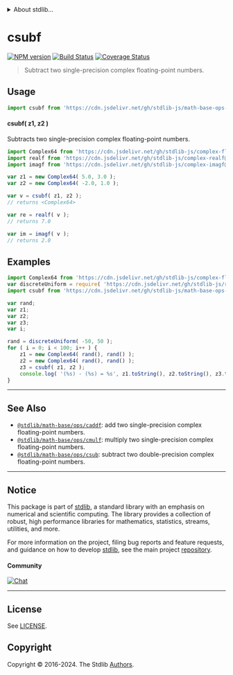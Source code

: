 <!--

@license Apache-2.0

Copyright (c) 2021 The Stdlib Authors.

Licensed under the Apache License, Version 2.0 (the "License");
you may not use this file except in compliance with the License.
You may obtain a copy of the License at

   http://www.apache.org/licenses/LICENSE-2.0

Unless required by applicable law or agreed to in writing, software
distributed under the License is distributed on an "AS IS" BASIS,
WITHOUT WARRANTIES OR CONDITIONS OF ANY KIND, either express or implied.
See the License for the specific language governing permissions and
limitations under the License.

-->


<details>
  <summary>
    About stdlib...
  </summary>
  <p>We believe in a future in which the web is a preferred environment for numerical computation. To help realize this future, we've built stdlib. stdlib is a standard library, with an emphasis on numerical and scientific computation, written in JavaScript (and C) for execution in browsers and in Node.js.</p>
  <p>The library is fully decomposable, being architected in such a way that you can swap out and mix and match APIs and functionality to cater to your exact preferences and use cases.</p>
  <p>When you use stdlib, you can be absolutely certain that you are using the most thorough, rigorous, well-written, studied, documented, tested, measured, and high-quality code out there.</p>
  <p>To join us in bringing numerical computing to the web, get started by checking us out on <a href="https://github.com/stdlib-js/stdlib">GitHub</a>, and please consider <a href="https://opencollective.com/stdlib">financially supporting stdlib</a>. We greatly appreciate your continued support!</p>
</details>

# csubf

[![NPM version][npm-image]][npm-url] [![Build Status][test-image]][test-url] [![Coverage Status][coverage-image]][coverage-url] <!-- [![dependencies][dependencies-image]][dependencies-url] -->

> Subtract two single-precision complex floating-point numbers.

<section class="intro">

</section>

<!-- /.intro -->



<section class="usage">

## Usage

```javascript
import csubf from 'https://cdn.jsdelivr.net/gh/stdlib-js/math-base-ops-csubf@deno/mod.js';
```

#### csubf( z1, z2 )

Subtracts two single-precision complex floating-point numbers.

```javascript
import Complex64 from 'https://cdn.jsdelivr.net/gh/stdlib-js/complex-float32@deno/mod.js';
import realf from 'https://cdn.jsdelivr.net/gh/stdlib-js/complex-realf@deno/mod.js';
import imagf from 'https://cdn.jsdelivr.net/gh/stdlib-js/complex-imagf@deno/mod.js';

var z1 = new Complex64( 5.0, 3.0 );
var z2 = new Complex64( -2.0, 1.0 );

var v = csubf( z1, z2 );
// returns <Complex64>

var re = realf( v );
// returns 7.0

var im = imagf( v );
// returns 2.0
```

</section>

<!-- /.usage -->

<section class="examples">

## Examples

<!-- eslint no-undef: "error" -->

```javascript
import Complex64 from 'https://cdn.jsdelivr.net/gh/stdlib-js/complex-float32@deno/mod.js';
var discreteUniform = require( 'https://cdn.jsdelivr.net/gh/stdlib-js/random-base-discrete-uniform' ).factory;
import csubf from 'https://cdn.jsdelivr.net/gh/stdlib-js/math-base-ops-csubf@deno/mod.js';

var rand;
var z1;
var z2;
var z3;
var i;

rand = discreteUniform( -50, 50 );
for ( i = 0; i < 100; i++ ) {
    z1 = new Complex64( rand(), rand() );
    z2 = new Complex64( rand(), rand() );
    z3 = csubf( z1, z2 );
    console.log( '(%s) - (%s) = %s', z1.toString(), z2.toString(), z3.toString() );
}
```

</section>

<!-- /.examples -->

<!-- C interface documentation. -->



<!-- Section for related `stdlib` packages. Do not manually edit this section, as it is automatically populated. -->

<section class="related">

* * *

## See Also

-   <span class="package-name">[`@stdlib/math-base/ops/caddf`][@stdlib/math/base/ops/caddf]</span><span class="delimiter">: </span><span class="description">add two single-precision complex floating-point numbers.</span>
-   <span class="package-name">[`@stdlib/math-base/ops/cmulf`][@stdlib/math/base/ops/cmulf]</span><span class="delimiter">: </span><span class="description">multiply two single-precision complex floating-point numbers.</span>
-   <span class="package-name">[`@stdlib/math-base/ops/csub`][@stdlib/math/base/ops/csub]</span><span class="delimiter">: </span><span class="description">subtract two double-precision complex floating-point numbers.</span>

</section>

<!-- /.related -->

<!-- Section for all links. Make sure to keep an empty line after the `section` element and another before the `/section` close. -->


<section class="main-repo" >

* * *

## Notice

This package is part of [stdlib][stdlib], a standard library with an emphasis on numerical and scientific computing. The library provides a collection of robust, high performance libraries for mathematics, statistics, streams, utilities, and more.

For more information on the project, filing bug reports and feature requests, and guidance on how to develop [stdlib][stdlib], see the main project [repository][stdlib].

#### Community

[![Chat][chat-image]][chat-url]

---

## License

See [LICENSE][stdlib-license].


## Copyright

Copyright &copy; 2016-2024. The Stdlib [Authors][stdlib-authors].

</section>

<!-- /.stdlib -->

<!-- Section for all links. Make sure to keep an empty line after the `section` element and another before the `/section` close. -->

<section class="links">

[npm-image]: http://img.shields.io/npm/v/@stdlib/math-base-ops-csubf.svg
[npm-url]: https://npmjs.org/package/@stdlib/math-base-ops-csubf

[test-image]: https://github.com/stdlib-js/math-base-ops-csubf/actions/workflows/test.yml/badge.svg?branch=v0.2.0
[test-url]: https://github.com/stdlib-js/math-base-ops-csubf/actions/workflows/test.yml?query=branch:v0.2.0

[coverage-image]: https://img.shields.io/codecov/c/github/stdlib-js/math-base-ops-csubf/main.svg
[coverage-url]: https://codecov.io/github/stdlib-js/math-base-ops-csubf?branch=main

<!--

[dependencies-image]: https://img.shields.io/david/stdlib-js/math-base-ops-csubf.svg
[dependencies-url]: https://david-dm.org/stdlib-js/math-base-ops-csubf/main

-->

[chat-image]: https://img.shields.io/gitter/room/stdlib-js/stdlib.svg
[chat-url]: https://app.gitter.im/#/room/#stdlib-js_stdlib:gitter.im

[stdlib]: https://github.com/stdlib-js/stdlib

[stdlib-authors]: https://github.com/stdlib-js/stdlib/graphs/contributors

[umd]: https://github.com/umdjs/umd
[es-module]: https://developer.mozilla.org/en-US/docs/Web/JavaScript/Guide/Modules

[deno-url]: https://github.com/stdlib-js/math-base-ops-csubf/tree/deno
[deno-readme]: https://github.com/stdlib-js/math-base-ops-csubf/blob/deno/README.md
[umd-url]: https://github.com/stdlib-js/math-base-ops-csubf/tree/umd
[umd-readme]: https://github.com/stdlib-js/math-base-ops-csubf/blob/umd/README.md
[esm-url]: https://github.com/stdlib-js/math-base-ops-csubf/tree/esm
[esm-readme]: https://github.com/stdlib-js/math-base-ops-csubf/blob/esm/README.md
[branches-url]: https://github.com/stdlib-js/math-base-ops-csubf/blob/main/branches.md

[stdlib-license]: https://raw.githubusercontent.com/stdlib-js/math-base-ops-csubf/main/LICENSE

<!-- <related-links> -->

[@stdlib/math/base/ops/caddf]: https://github.com/stdlib-js/math-base-ops-caddf/tree/deno

[@stdlib/math/base/ops/cmulf]: https://github.com/stdlib-js/math-base-ops-cmulf/tree/deno

[@stdlib/math/base/ops/csub]: https://github.com/stdlib-js/math-base-ops-csub/tree/deno

<!-- </related-links> -->

</section>

<!-- /.links -->
